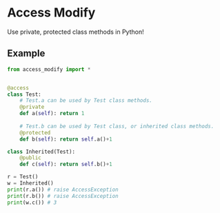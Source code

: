 # Access Modify
Use private, protected class methods in Python!

## Example

```Python
from access_modify import *


@access
class Test:
    # Test.a can be used by Test class methods.
    @private
    def a(self): return 1
    
    # Test.b can be used by Test class, or inherited class methods.
    @protected
    def b(self): return self.a()+1

class Inherited(Test):
    @public
    def c(self): return self.b()+1

r = Test()
w = Inherited()
print(r.a()) # raise AccessException
print(r.b()) # raise AccessException
print(w.c()) # 3
```
